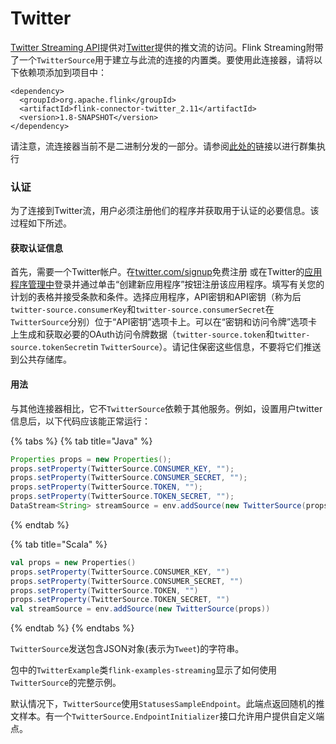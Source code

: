 # Twitter

[Twitter Streaming API](https://dev.twitter.com/docs/streaming-apis)提供对[Twitter](https://dev.twitter.com/docs/streaming-apis)提供的推文流的访问。Flink Streaming附带了一个`TwitterSource`用于建立与此流的连接的内置类。要使用此连接器，请将以下依赖项添加到项目中：

```markup
<dependency>
  <groupId>org.apache.flink</groupId>
  <artifactId>flink-connector-twitter_2.11</artifactId>
  <version>1.8-SNAPSHOT</version>
</dependency>
```

请注意，流连接器当前不是二进制分发的一部分。请参阅[此处的](https://ci.apache.org/projects/flink/flink-docs-master/dev/linking.html)链接以进行群集执行

### **认证**

为了连接到Twitter流，用户必须注册他们的程序并获取用于认证的必要信息。该过程如下所述。

#### **获取认证信息**

首先，需要一个Twitter帐户。在[twitter.com/signup](https://twitter.com/signup)免费注册 或在Twitter的[应用程序管理中](https://apps.twitter.com/)登录并通过单击“创建新应用程序”按钮注册该应用程序。填写有关您的计划的表格并接受条款和条件。选择应用程序，API密钥和API密钥（称为后`twitter-source.consumerKey`和`twitter-source.consumerSecret`在`TwitterSource`分别）位于“API密钥”选项卡上。可以在“密钥和访问令牌”选项卡上生成和获取必要的OAuth访问令牌数据（`twitter-source.token`和`twitter-source.tokenSecret`in `TwitterSource`）。请记住保密这些信息，不要将它们推送到公共存储库。

#### **用法**

与其他连接器相比，它不`TwitterSource`依赖于其他服务。例如，设置用户twitter信息后，以下代码应该能正常运行：

{% tabs %}
{% tab title="Java" %}
```java
Properties props = new Properties();
props.setProperty(TwitterSource.CONSUMER_KEY, "");
props.setProperty(TwitterSource.CONSUMER_SECRET, "");
props.setProperty(TwitterSource.TOKEN, "");
props.setProperty(TwitterSource.TOKEN_SECRET, "");
DataStream<String> streamSource = env.addSource(new TwitterSource(props));
```
{% endtab %}

{% tab title="Scala" %}
```scala
val props = new Properties()
props.setProperty(TwitterSource.CONSUMER_KEY, "")
props.setProperty(TwitterSource.CONSUMER_SECRET, "")
props.setProperty(TwitterSource.TOKEN, "")
props.setProperty(TwitterSource.TOKEN_SECRET, "")
val streamSource = env.addSource(new TwitterSource(props))
```
{% endtab %}
{% endtabs %}

`TwitterSource`发送包含JSON对象\(表示为`Tweet`\)的字符串。

包中的`TwitterExample`类`flink-examples-streaming`显示了如何使用`TwitterSource`的完整示例。

默认情况下，`TwitterSource`使用`StatusesSampleEndpoint`。此端点返回随机的推文样本。有一个`TwitterSource.EndpointInitializer`接口允许用户提供自定义端点。

